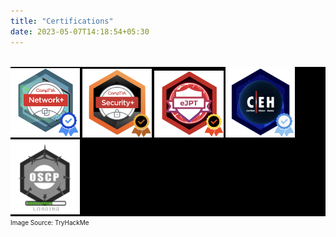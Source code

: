 ```yaml
---
title: "Certifications"
date: 2023-05-07T14:18:54+05:30
---
```


<br>

<div class="certs">
<img src="https://github.com/VasanthVanan/vasanth-vanan-portfolio/blob/main/static/certifications2.png?raw=true"  style="width: 22%;">
<img src="https://github.com/VasanthVanan/vasanth-vanan-portfolio/blob/main/static/certifications4.png?raw=true"  style="width: 22%;">
<img src="https://github.com/VasanthVanan/vasanth-vanan-portfolio/blob/main/static/certifications1.png?raw=true"  style="width: 22%;">
<img src="https://github.com/VasanthVanan/vasanth-vanan-portfolio/blob/main/static/certifications3.png?raw=true"  style="width: 22%;">
<img src="https://github.com/VasanthVanan/vasanth-vanan-portfolio/blob/main/static/certifications5.png?raw=true"  style="width: 22%;">
</div>

<style>
    .certs {
    background: #000; /* Set the background color to white */
    position: relative;
    overflow: hidden;
    }

    .certs:before {
    content: '';
    position: absolute;
    top: 0;
    left: 0;
    width: 100%;
    height: 100%;
    background: linear-gradient(
        to bottom,
        rgba(255, 255, 255, 0.2) 0%,
        rgba(255, 255, 255, 0.5) 50%,
        rgba(255, 255, 255, 0.2) 100%
    );
    animation: smoke 5s linear infinite;
    z-index: -1;
    }

    @keyframes smoke {
    0% {
        transform: translateX(-50%) translateY(-50%) rotate(0deg) scale(1);
        opacity: 0;
    }
    50% {
        opacity: 1;
    }
    100% {
        transform: translateX(-50%) translateY(-50%) rotate(360deg) scale(1.2);
        opacity: 0;
    }
    }

</style>

<div class="footer">
    <font size="1">Image Source: TryHackMe</font>
</div>